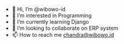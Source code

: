- 👋 Hi, I’m @wibowo-id
- 👀 I’m interested in Programming
- 🌱 I’m currently learning Django
- 💞️ I’m looking to collaborate on ERP system
- 📫 How to reach me chandra@wibowo.id

<!---
wibowo-id/wibowo-id is a ✨ special ✨ repository because its `README.md` (this file) appears on your GitHub profile.
You can click the Preview link to take a look at your changes.
--->
